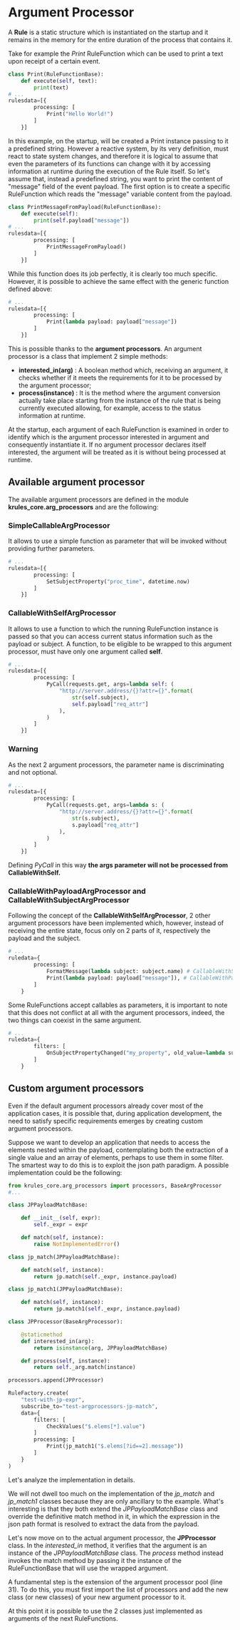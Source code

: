 # Argument Processor #

A **Rule** is a static structure which is instantiated on the startup and it remains in the memory for the entire duration of the process that contains it.

Take for example the *Print* RuleFunction which can be used to print a text upon receipt of a certain event.

```python
class Print(RuleFunctionBase):
    def execute(self, text):
        print(text)
# ...
rulesdata=[{
        processing: [
            Print("Hello World!")
        ]
    }]
```

In this example, on the startup, will be created a Print instance passing to it a predefined string.
However a reactive system, by its very definition, must react to state system changes, and therefore it is logical to assume that even the parameters of its functions can change with it by accessing information at runtime during the execution of the Rule itself.
So let's assume that, instead a predefined string, you want to print the content of "message" field of the event payload.
The first option is to create a specific RuleFunction which reads the "message" variable content from the payload.

```python
class PrintMessageFromPayload(RuleFunctionBase):
    def execute(self):
        print(self.payload["message"])
# ...
rulesdata=[{
        processing: [
            PrintMessageFromPayload()
        ]
    }]
```
   
While this function does its job perfectly, it is clearly too much specific.
However, it is possible to achieve the same effect with the generic function defined above:

```python
# ...
rulesdata=[{
        processing: [
            Print(lambda payload: payload["message"])
        ]
    }]
```

This is possible thanks to the **argument processors**.
An argument processor is a class that implement 2 simple methods:

- **interested_in(arg)** : A boolean method which, receiving an argument, it checks whether if it meets the requirements for it to be processed by the argument processor;
- **process(instance)** : It is the method where the argument conversion actually take place starting from the instance of the rule that is being currently executed allowing, for example, access to the status information at runtime.

At the startup, each argument of each RuleFunction is examined in order to identify which is the argument processor interested in argument and consequently instantiate it.
If no argument processor declares itself interested, the argument will be treated as it is without being processed at runtime.

## Available argument processor 

The available argument processors are defined in the module **krules_core.arg_processors** and are the following:

### SimpleCallableArgProcessor

It allows to use a simple function as parameter that will be invoked without providing further parameters.

```python
# ...
rulesdata=[{
        processing: [
            SetSubjectProperty("proc_time", datetime.now)
        ]
    }]
```

### CallableWithSelfArgProcessor

It allows to use a function to which the running RuleFunction instance is passed so that you can access current status information such as the payload or subject. A function, to be eligible to be wrapped to this argument processor, must have only one argument called **self**.

```python
# ...
rulesdata=[{
        processing: [
            PyCall(requests.get, args=lambda self: (
                "http://server.address/{}?attr={}".format(
                    str(self.subject),
                    self.payload["req_attr"]
                ),
            )
        ]
    }]
```

### Warning
As the next 2 argument processors, the parameter name is discriminating and not optional.

```python
# ...
rulesdata=[{
        processing: [
            PyCall(requests.get, args=lambda s: (
                "http://server.address/{}?attr={}".format(
                    str(s.subject),
                    s.payload["req_attr"]
                ),
            )
        ]
    }]
```

Defining *PyCall* in this way **the args parameter will not be processed from CallableWithSelf.**

### CallableWithPayloadArgProcessor and CallableWithSubjectArgProcessor

Following the concept of the **CallableWithSelfArgProcessor**, 2 other argument processors have been implemented which, however, instead of receiving the entire state, focus only on 2 parts of it, respectively the payload and the subject.

```python
# ...
ruledata={
        processing: [
            FormatMessage(lambda subject: subject.name) # CallableWithSubjectArgProcessor
            Print(lambda payload: payload["message"]), # CallableWithPayloadArgProcessor
        ]
    }
```

Some RuleFunctions accept callables as parameters, it is important to note that this does not conflict at all with the argument processors, indeed, the two things can coexist in the same argument. 

```python
# ...
ruledata={
        filters: [
            OnSubjectPropertyChanged("my_property", old_value=lambda subject: lambda old_value, value: value == subject.name and old_value is None ),
        ]
    }
```

## Custom argument processors

Even if the default argument processors already cover most of the application cases, it is possible that, during application development, the need to satisfy specific requirements emerges by creating custom argument processors.

Suppose we want to develop an application that needs to access the elements nested within the payload, contemplating both the extraction of a single value and an array of elements, perhaps to use them in some filter. The smartest way to do this is to exploit the json path paradigm.
A possible implementation could be the following:

```python
from krules_core.arg_processors import processors, BaseArgProcessor
#...

class JPPayloadMatchBase:

    def __init__(self, expr):
        self._expr = expr

    def match(self, instance):
        raise NotImplementedError()

class jp_match(JPPayloadMatchBase):

    def match(self, instance):
        return jp.match(self._expr, instance.payload)

class jp_match1(JPPayloadMatchBase):

    def match(self, instance):
        return jp.match1(self._expr, instance.payload)

class JPProcessor(BaseArgProcessor):

    @staticmethod
    def interested_in(arg):
        return isinstance(arg, JPPayloadMatchBase)

    def process(self, instance):
        return self._arg.match(instance)

processors.append(JPProcessor)

RuleFactory.create(
    "test-with-jp-expr",
    subscribe_to="test-argprocessors-jp-match",
    data={
        filters: [
            CheckValues("$.elems[*].value")
        ]
        processing: [
            Print(jp_match1("$.elems[?id==2].message"))
        ]
    }
)
```

Let's analyze the implementation in details.

We will not dwell too much on the implementation of the *jp_match* and *jp_match1* classes because they are only ancillary to the example. What's interesting is that they both extend the *JPPayloadMatchBase* class and override the definitive match method in it, in which the expression in the json path format is resolved to extract the data from the payload.

Let's now move on to the actual argument processor, the **JPProcessor** class. In the *interested_in* method, it verifies that the argument is an instance of the *JPPayloadMatchBase* class. The *process* method instead invokes the match method by passing it the instance of the RuleFunctionBase that will use the wrapped argument.

A fundamental step is the extension of the argument processor pool (line 31). To do this, you must first import the list of processors and add the new class (or new classes) of your new argument processor to it.

At this point it is possible to use the 2 classes just implemented as arguments of the next RuleFunctions. 